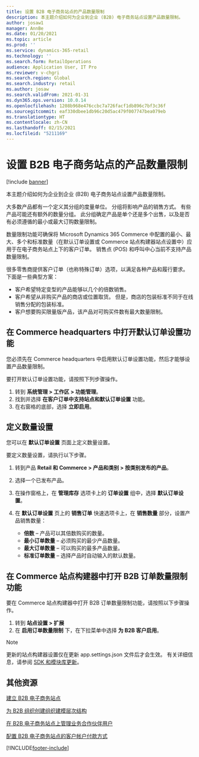 ```yaml
---
title: 设置 B2B 电子商务站点的产品数量限制
description: 本主题介绍如何为企业到企业 (B2B) 电子商务站点设置产品数量限制。
author: josaw1
manager: AnnBe
ms.date: 01/20/2021
ms.topic: article
ms.prod: ''
ms.service: dynamics-365-retail
ms.technology: ''
ms.search.form: RetailOperations
audience: Application User, IT Pro
ms.reviewer: v-chgri
ms.search.region: Global
ms.search.industry: retail
ms.author: josaw
ms.search.validFrom: 2021-01-31
ms.dyn365.ops.version: 10.0.14
ms.openlocfilehash: 1208b968e476ccbc7a726facf1db896c7bf3c36f
ms.sourcegitcommit: eaf330dbee1db96c20d5ac479f007747bea079eb
ms.translationtype: HT
ms.contentlocale: zh-CN
ms.lasthandoff: 02/15/2021
ms.locfileid: "5211169"
---
```

# <a name="set-product-quantity-limits-for-b2b-e-commerce-sites"></a>设置 B2B 电子商务站点的产品数量限制

[!include [banner](../../includes/banner.md)]

本主题介绍如何为企业到企业 (B2B) 电子商务站点设置产品数量限制。

大多数产品都有一个定义其分组的度量单位。 分组将影响产品的销售方式。 有些产品可能还有额外的数量分组。 此分组确定产品是单个还是多个出售，以及是否有必须遵循的最小或最大订购数量限制。

数量限制功能可确保将 Microsoft Dynamics 365 Commerce 中配置的最小、最大、多个和标准数量（在默认订单设置或 Commerce 站点构建器站点设置中）应用于在电子商务站点上下的客户订单。 销售点 (POS) 和呼叫中心当前不支持产品数量限制。

很多零售商提供客户订单（也称特殊订单）选项，以满足各种产品和履行要求。 下面是一些典型方案：

- 客户希望特定变型的产品能够以几个的倍数销售。
- 客户希望从非购买产品的商店或位置取货。 但是，商店的包装标准不同于在线销售分配的包装标准。
- 客户想要购买限量版产品，该产品对可购买件数有最大数量限制。

## <a name="turn-on-the-default-order-settings-feature-in-commerce-headquarters"></a>在 Commerce headquarters 中打开默认订单设置功能

您必须先在 Commerce headquarters 中启用默认订单设置功能，然后才能够设置产品数量限制。

要打开默认订单设置功能，请按照下列步骤操作。

1. 转到 **系统管理 \> 工作区 \> 功能管理**。
1. 找到并选择 **在客户订单中支持站点和默认订单设置** 功能。
1. 在右窗格的底部，选择 **立即启用**。 

## <a name="define-quantity-settings"></a>定义数量设置 

您可以在 **默认订单设置** 页面上定义数量设置。

要定义数量设置，请执行以下步骤。 

1. 转到产品 **Retail 和 Commerce \> 产品和类别 \> 按类别发布的产品**。
1. 选择一个已发布产品。
1. 在操作窗格上，在 **管理库存** 选项卡上的 **订单设置** 组中，选择 **默认订单设置**。 
1. 在 **默认订单设置** 页上的 **销售订单** 快速选项卡上，在 **销售数量** 部分，设置产品销售数量：

    - **倍数** – 产品可以其倍数购买的数量。
    - **最小订单数量** – 必须购买的最少产品数量。
    - **最大订单数量** – 可以购买的最多产品数量。
    - **标准订单数量** – 选择产品时自动输入的默认数量。

## <a name="turn-on-the-b2b-order-quantity-limits-feature-in-commerce-site-builder"></a>在 Commerce 站点构建器中打开 B2B 订单数量限制功能

要在 Commerce 站点构建器中打开 B2B 订单数量限制功能，请按照以下步骤操作。

1. 转到 **站点设置 \> 扩展**
1. 在 **启用订单数量限制** 下，在下拉菜单中选择 **为 B2B 客户启用**。 

> [!NOTE] 
> 更新的站点构建器设置仅在更新 app.settings.json 文件后才会生效。 有关详细信息，请参阅 [SDK 和模块库更新](../e-commerce-extensibility/sdk-updates.md#update-the-appsettingsjson-file)。

## <a name="additional-resources"></a>其他资源

[建立 B2B 电子商务站点](set-up-b2b-site.md)

[为 B2B 组织创建组织建模层次结构](org-model.md)

[在 B2B 电子商务站点上管理业务合作伙伴用户](manage-b2b-users.md)

[配置 B2B 电子商务站点的客户帐户付款方式](payment-method.md)


[!INCLUDE[footer-include](../../includes/footer-banner.md)]